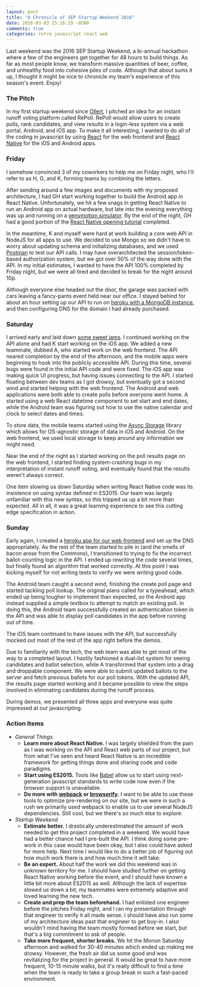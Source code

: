 ```yaml
---
layout: post
title: "A Chronicle of SEP Startup Weekend 2016"
date: 2016-03-03 15:16:29 -0500
comments: true
categories: retro javascript react web
---
```


Last weekend was the 2016 SEP Startup Weekend, a bi-annual hackathon where a few of the engineers get together for 48 hours to build things. As far as most people know, we transform massive quantities of beer, coffee, and unhealthy food into cohesive piles of code. Although that about sums it up, I thought it might be nice to chronicle my team's experience of this season's event. Enjoy!

### The Pitch

In my first startup weekend since [Ollert](/blog/2014/07/13/ollert-reveal-the-data-behind-your-trello-boards/), I pitched an idea for an instant runoff voting platform called RePoll. RePoll would allow users to create polls, rank candidates, and view results in a login-less system via a web portal, Android, and iOS app. To make it all interesting, I wanted to do all of the coding in javascript by using [React](http://facebook.github.io/react/) for the web frontend and [React Native](https://facebook.github.io/react-native/) for the iOS and Android apps.

### Friday

I somehow convinced 3 of my coworkers to help me on Friday night, who I'll refer to as H, G, and K, forming teams by combining the letters.

After sending around a few images and documents with my proposed architecture, I had GH start working together to build the Android app in React Native. Unfortunately, we hit a few snags in getting React Native to run an Android app on actual hardware, but late into the evening everything was up and running on a [genymotion simulator](https://www.genymotion.com/). By the end of the night, GH had a good portion of the [React Native opening tutorial](https://facebook.github.io/react-native/docs/tutorial.html#content) completed.

In the meantime, K and myself were hard at work building a core web API in NodeJS for all apps to use. We decided to use Mongo so we didn't have to worry about updating schema and initializing databases, and we used [Postman](http://www.getpostman.com/) to test our API calls. I may have overarchitected the session/token-based authorization system, but we got over 50% of the way done with the API. In my initial estimates, I wanted to have the API 100% completed by Friday night, but we were all tired and decided to break for the night around 10p.

Although everyone else headed out the door, the garage was packed with cars leaving a fancy-pants event held near our office. I stayed behind for about an hour setting up our API to run on [heroku with a MongoDB instance](https://re-poll.herokuapp.com/), and then configuring DNS for the domain I had already purchased.

### Saturday

I arrived early and laid down [some sweet jams](https://open.spotify.com/album/0XxLqWttW6u6vP3Yz9Sye3). I continued working on the API alone and had K start working on the iOS app. We added a new teammate, dubbed A, who started work on the web frontend. The API neared completion by the end of the afternoon, and the mobile apps were beginning to hook into the publicly accessible API. During this time, several bugs were found in the initial API code and were fixed. The iOS app was making quick UI progress, but having issues connecting to the API. I started floating between dev teams as I got drowsy, but eventually got a second wind and started helping with the web frontend. The Android and web applications were both able to create polls before everyone went home. A started using a web React datetime component to set start and end dates, while the Android team was figuring out how to use the native calendar and clock to select dates and times.

To store data, the mobile teams started using the [Async Storage](https://facebook.github.io/react-native/docs/asyncstorage.html) library which allows for OS-agnostic storage of data in iOS and Android. On the web frontend, we used local storage to keep around any information we might need.

Near the end of the night as I started working on the poll results page on the web frontend, I started finding system-crashing bugs in my interpretation of instant runoff voting, and eventually found that the results weren't always correct.

One item slowing us down Saturday when writing React Native code was its insistence on using syntax defined in ES2015. Our team was largely unfamiliar with this new syntax, so this tripped us up a bit more than expected. All in all, it was a great learning experience to see this cutting edge specification in action.

### Sunday

Early again, I created a [heroku app for our web frontend](https://repoll-web.herokuapp.com/) and set up the DNS appropriately. As the rest of the team started to pile in (and the smells of bacon arose from the Commons), I transitioned to trying to fix the incorrect ballot-counting logic in the API. I ended up rewriting the code several times, but finally found an algorithm that worked correctly. At this point I was kicking myself for not writing tests to verify we were writing good code.

The Android team caught a second wind, finishing the create poll page and started tackling poll lookup. The original plans called for a typeahead, which ended up being tougher to implement than expected, so the Android app instead supplied a simple textbox to attempt to match an existing poll. In doing this, the Android team successfully created an authentication token in the API and was able to display poll candidates in the app before running out of time.

The iOS team continued to have issues with the API, but successfully mocked out most of the rest of the app right before the demos.

Due to familiarity with the tech, the web team was able to get most of the way to a completed layout. I hastily fashioned a dual-list system for seeing candidates and ballot selection, while A transformed that system into a drag and droppable component. We were able to submit updated ballots to the server and fetch previous ballots for our poll tokens. With the updated API, the results page started working and it became possible to view the steps involved in eliminating candidates during the runoff process.

During demos, we presented all three apps and everyone was quite impressed at our javascripting.

### Action Items

* _General Things_
  * __Learn more about React Native.__ I was largely shielded from the pain as I was working on the API and React web parts of our project, but from what I've seen and heard React Native is an incredible framework for getting things done and sharing code and code paradigms.
  * __Start using ES2015.__ Tools like [Babel](https://babeljs.io/) allow us to start using next-generation javascript standards to write code now even if the browser support is unavailable.
  * __Do more with [webpack](https://webpack.github.io/) or [browserify](http://browserify.org/).__ I want to be able to use these tools to optimize pre-rendering on our site, but we were in such a rush we primarily used webpack to enable us to use several NodeJS dependencies. Still cool, but we there's so much else to explore.
* _Startup Weekend_
  * __Estimate better.__ I drastically underestimated the amount of work needed to get this project completed in a weekend. We would have had a better chance had I pre-built the API. I think doing some pre-work in this case would have been okay, but I also could have asked for more help. Next time I would like to do a better job of figuring out how much work there is and how much time it will take.
  * __Be an expert.__ About half the work we did this weekend was in unknown territory for me. I should have studied further on getting React Native working before the event, and I should have known a little bit more about ES2015 as well. Although the lack of expertise slowed us down a bit, my teammates were extremely adaptive and loved learning the new tech.
  * __Create and prep the team beforehand.__ I had enlisted one engineer before the pitches Friday night, and I ran my presentation through that engineer to verify it all made sense. I should have also run some of my architecture ideas past that engineer to get buy-in. I also wouldn't mind having the team mostly formed before we start, but that's a big commitment to ask of people.
  * __Take more frequent, shorter breaks.__ We hit the Monon Saturday afternoon and walked for 30-40 minutes which ended up making me drowsy. However, the fresh air did us some good and was revitalizing for the project in general. It would be great to have more frequent, 10-15 minute walks, but it's really difficult to find a time when the team is ready to take a group break in such a fast-paced environment.
